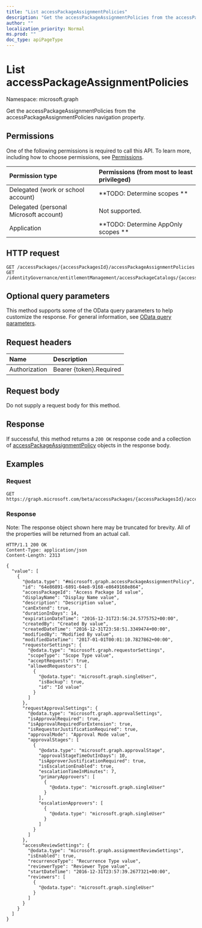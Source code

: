 ```yaml
---
title: "List accessPackageAssignmentPolicies"
description: "Get the accessPackageAssignmentPolicies from the accessPackageAssignmentPolicies navigation property."
author: ""
localization_priority: Normal
ms.prod: ""
doc_type: apiPageType
---
```


# List accessPackageAssignmentPolicies

Namespace: microsoft.graph

Get the accessPackageAssignmentPolicies from the accessPackageAssignmentPolicies navigation property.

## Permissions
One of the following permissions is required to call this API. To learn more, including how to choose permissions, see [Permissions](/concepts/permissions-reference.md).

|Permission type|Permissions (from most to least privileged)|
|:---|:---|
|Delegated (work or school account)|**TODO: Determine scopes **|
|Delegated (personal Microsoft account)|Not supported.|
|Application|**TODO: Determine AppOnly scopes **|

## HTTP request
<!-- {
  "blockType": "ignored"
}
-->
``` http
GET /accessPackages/{accessPackagesId}/accessPackageAssignmentPolicies
GET /identityGovernance/entitlementManagement/accessPackageCatalogs/{accessPackageCatalogId}/accessPackages/{accessPackageId}/accessPackageAssignmentPolicies
```

## Optional query parameters
This method supports some of the OData query parameters to help customize the response. For general information, see [OData query parameters](/graph/query-parameters).

## Request headers
|Name|Description|
|:---|:---|
|Authorization|Bearer {token}.Required|

## Request body
Do not supply a request body for this method.

## Response
If successful, this method returns a `200 OK` response code and a collection of [accessPackageAssignmentPolicy](../resources/accesspackageassignmentpolicy.md) objects in the response body.

## Examples

### Request
<!-- {
  "blockType": "request",
  "name": "get_accesspackageassignmentpolicy"
}
-->
``` http
GET https://graph.microsoft.com/beta/accessPackages/{accessPackagesId}/accessPackageAssignmentPolicies
```

### Response
Note: The response object shown here may be truncated for brevity. All of the properties will be returned from an actual call.
<!-- {
  "blockType": "response",
  "truncated": true,
  "@odata.type": "collection(microsoft.graph.accesspackageassignmentpolicy)"
}
-->
``` http
HTTP/1.1 200 OK
Content-Type: application/json
Content-Length: 2313

{
  "value": [
    {
      "@odata.type": "#microsoft.graph.accessPackageAssignmentPolicy",
      "id": "64e86891-6891-64e8-9168-e8649168e864",
      "accessPackageId": "Access Package Id value",
      "displayName": "Display Name value",
      "description": "Description value",
      "canExtend": true,
      "durationInDays": 14,
      "expirationDateTime": "2016-12-31T23:56:24.5775752+00:00",
      "createdBy": "Created By value",
      "createdDateTime": "2016-12-31T23:58:51.3349474+00:00",
      "modifiedBy": "Modified By value",
      "modifiedDateTime": "2017-01-01T00:01:10.7827862+00:00",
      "requestorSettings": {
        "@odata.type": "microsoft.graph.requestorSettings",
        "scopeType": "Scope Type value",
        "acceptRequests": true,
        "allowedRequestors": [
          {
            "@odata.type": "microsoft.graph.singleUser",
            "isBackup": true,
            "id": "Id value"
          }
        ]
      },
      "requestApprovalSettings": {
        "@odata.type": "microsoft.graph.approvalSettings",
        "isApprovalRequired": true,
        "isApprovalRequiredForExtension": true,
        "isRequestorJustificationRequired": true,
        "approvalMode": "Approval Mode value",
        "approvalStages": [
          {
            "@odata.type": "microsoft.graph.approvalStage",
            "approvalStageTimeOutInDays": 10,
            "isApproverJustificationRequired": true,
            "isEscalationEnabled": true,
            "escalationTimeInMinutes": 7,
            "primaryApprovers": [
              {
                "@odata.type": "microsoft.graph.singleUser"
              }
            ],
            "escalationApprovers": [
              {
                "@odata.type": "microsoft.graph.singleUser"
              }
            ]
          }
        ]
      },
      "accessReviewSettings": {
        "@odata.type": "microsoft.graph.assignmentReviewSettings",
        "isEnabled": true,
        "recurrenceType": "Recurrence Type value",
        "reviewerType": "Reviewer Type value",
        "startDateTime": "2016-12-31T23:57:39.2677321+00:00",
        "reviewers": [
          {
            "@odata.type": "microsoft.graph.singleUser"
          }
        ]
      }
    }
  ]
}
```

